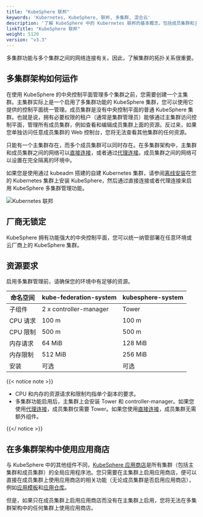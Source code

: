 ```yaml
---
title: "KubeSphere 联邦"
keywords: 'Kubernetes, KubeSphere, 联邦, 多集群, 混合云'
description: '了解 KubeSphere 中的 Kubernetes 联邦的基本概念，包括成员集群和主集群。'
linkTitle: "KubeSphere 联邦"
weight: 5120
version: "v3.3"
---
```


多集群功能与多个集群之间的网络连接有关。因此，了解集群的拓扑关系很重要。

## 多集群架构如何运作

在使用 KubeSphere 的中央控制平面管理多个集群之前，您需要创建一个主集群。主集群实际上是一个启用了多集群功能的 KubeSphere 集群，您可以使用它提供的控制平面统一管理。成员集群是没有中央控制平面的普通 KubeSphere 集群。也就是说，拥有必要权限的租户（通常是集群管理员）能够通过主集群访问控制平面，管理所有成员集群，例如查看和编辑成员集群上面的资源。反过来，如果您单独访问任意成员集群的 Web 控制台，您将无法查看其他集群的任何资源。

只能有一个主集群存在，而多个成员集群可以同时存在。在多集群架构中，主集群和成员集群之间的网络可以[直接连接](../../enable-multicluster/direct-connection/)，或者通过[代理连接](../../enable-multicluster/agent-connection/)。成员集群之间的网络可以设置在完全隔离的环境中。

如果您是使用通过 kubeadm 搭建的自建 Kubernetes 集群，请参阅[离线安装](../../../installing-on-kubernetes/on-prem-kubernetes/install-ks-on-linux-airgapped/)在您的 Kubernetes 集群上安装 KubeSphere，然后通过直接连接或者代理连接来启用 KubeSphere 多集群管理功能。

![Kubernetes 联邦](/images/docs/v3.x/zh-cn/multicluster-management/introduction/kubesphere-federation/kubesphere-federation.png)

## 厂商无锁定

KubeSphere 拥有功能强大的中央控制平面，您可以统一纳管部署在任意环境或云厂商上的 KubeSphere 集群。

## 资源要求

启用多集群管理前，请确保您的环境中有足够的资源。

| 命名空间 | kube-federation-system | kubesphere-system |
| -------- | ---------------------- | ----------------- |
| 子组件   | 2 x controller-manager  | Tower             |
| CPU 请求 | 100 m                  | 100 m             |
| CPU 限制 | 500 m                  | 500 m             |
| 内存请求 | 64 MiB                 | 128 MiB           |
| 内存限制 | 512 MiB                | 256 MiB           |
| 安装     | 可选                   | 可选              |

{{< notice note >}}

- CPU 和内存的资源请求和限制均指单个副本的要求。
- 多集群功能启用后，主集群上会安装 Tower 和 controller-manager。如果您使用[代理连接](../../../multicluster-management/enable-multicluster/agent-connection/)，成员集群仅需要 Tower。如果您使用[直接连接](../../../multicluster-management/enable-multicluster/direct-connection/)，成员集群无需额外组件。

{{</ notice >}}

## 在多集群架构中使用应用商店

与 KubeSphere 中的其他组件不同，[KubeSphere 应用商店](../../../pluggable-components/app-store/)是所有集群（包括主集群和成员集群）的全局应用程序池。您只需要在主集群上启用应用商店，便可以直接在成员集群上使用应用商店的相关功能（无论成员集群是否启用应用商店），例如[应用模板](../../../project-user-guide/application/app-template/)和[应用仓库](../../../workspace-administration/app-repository/import-helm-repository/)。

但是，如果只在成员集群上启用应用商店而没有在主集群上启用，您将无法在多集群架构中的任何集群上使用应用商店。